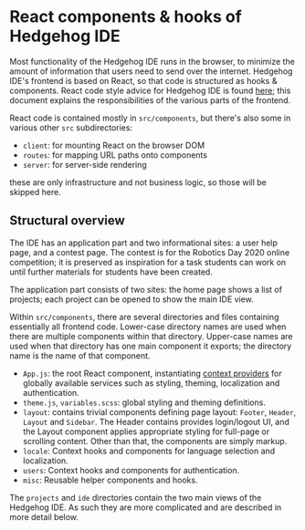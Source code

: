 # React components & hooks of Hedgehog IDE

Most functionality of the Hedgehog IDE runs in the browser,
to minimize the amount of information that users need to send over the internet.
Hedgehog IDE's frontend is based on React, so that code is structured as hooks & components.
React code style advice for Hedgehog IDE is found [here](../function-components.md);
this document explains the responsibilities of the various parts of the frontend.

React code is contained mostly in `src/components`, but there's also some in various other `src` subdirectories:

- `client`: for mounting React on the browser DOM
- `routes`: for mapping URL paths onto components
- `server`: for server-side rendering

these are only infrastructure and not business logic, so those will be skipped here.

## Structural overview

The IDE has an application part and two informational sites:
a user help page, and a contest page.
The contest is for the Robotics Day 2020 online competition;
it is preserved as inspiration for a task students can work on until further materials for students have been created.

The application part consists of two sites: the home page shows a list of projects;
each project can be opened to show the main IDE view.

Within `src/components`, there are several directories and files containing essentially all frontend code.
Lower-case directory names are used when there are multiple components within that directory.
Upper-case names are used when that directory has one main component it exports;
the directory name is the name of that component.

- `App.js`:
  the root React component, instantiating [context providers](https://reactjs.org/docs/context.html#contextprovider) for globally available services such as styling, theming, localization and authentication.
- `theme.js`, `variables.scss`:
  global styling and theming definitions.
- `layout`:
  contains trivial components defining page layout: `Footer`, `Header`, `Layout` and `Sidebar`.
  The Header contains provides login/logout UI,
  and the Layout component applies appropriate styling for full-page or scrolling content. Other than that, the components are simply markup.
- `locale`:
  Context hooks and components for language selection and localization.
- `users`:
  Context hooks and components for authentication.
- `misc`:
  Reusable helper components and hooks.

The `projects` and `ide` directories contain the two main views of the Hedgehog IDE.
As such they are more complicated and are described in more detail below.
